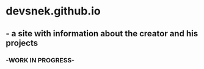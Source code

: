 # devsnek.github.io
## - a site with information about the creator and his projects
### -WORK IN PROGRESS- 
